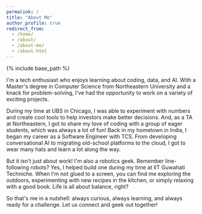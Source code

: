 ```yaml
---
permalink: /
title: "About Me"
author_profile: true
redirect_from: 
  - /home/
  - /about/
  - /about-me/
  - /about.html
---
```


{% include base_path %}

I'm a tech enthusiast who enjoys learning about coding, data, and AI. With a Master's degree in Computer Science from Northeastern University and a knack for problem-solving, I've had the opportunity to work on a variety of exciting projects.

During my time at UBS in Chicago, I was able to experiment with numbers and create cool tools to help investors make better decisions. And, as a TA at Northeastern, I got to share my love of coding with a group of eager students, which was always a lot of fun! Back in my hometown in India, I began my career as a Software Engineer with TCS. From developing conversational AI to migrating old-school platforms to the cloud, I got to wear many hats and learn a lot along the way.

But it isn't just about work! I'm also a robotics geek. Remember line-following robots? Yes, I helped build one during my time at IIT Guwahati Techniche. When I'm not glued to a screen, you can find me exploring the outdoors, experimenting with new recipes in the kitchen, or simply relaxing with a good book. Life is all about balance, right?

So that's me in a nutshell: always curious, always learning, and always ready for a challenge. Let us connect and geek out together!